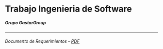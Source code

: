 # Trabajo Ingenieria de Software

##### Grupo GastarGroup

--------------------------------------------
    


###### Documento de Requerimientos - [PDF ]( https://github.com/martintarres/Trabajo-Final-Ingenieria-Software/blob/master/Documento%20de%20Requerimientos.pdf)

